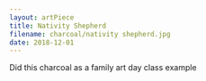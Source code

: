 ```yaml
---
layout: artPiece
title: Nativity Shepherd
filename: charcoal/nativity shepherd.jpg
date: 2018-12-01
---
```

Did this charcoal as a family art day class example